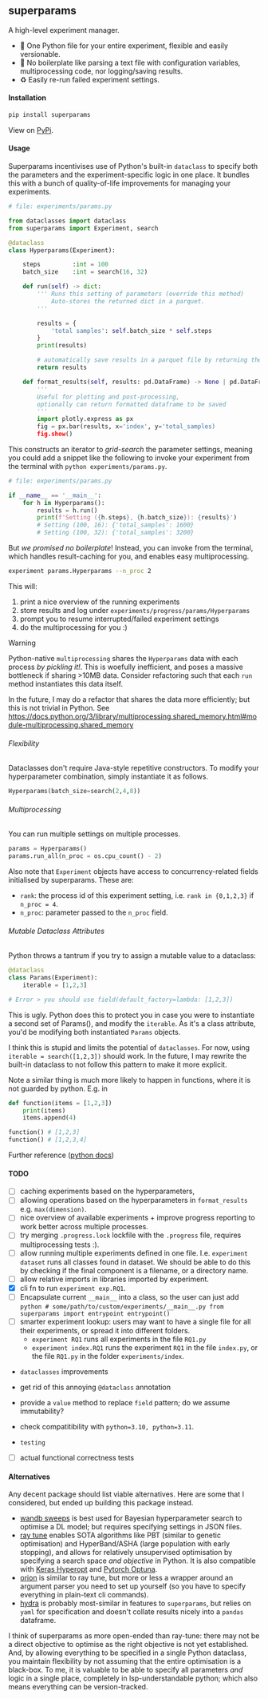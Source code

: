 ## superparams
<!--
a Pythonic approach to Hyperparameter Search. Using built-in `dataclasses`, as they are flexible, typed, easily-serialisable, and are a `dict` in the places you need them. 

> I like to think of it as the repetitive back-logic for flexible, fast searching of any search space. 

#### Key Features 
--> 

A high-level experiment manager. 

- 📄 One Python file for your entire experiment, flexible and easily versionable.
- 💚 No boilerplate like parsing a text file with configuration variables, multiprocessing code, nor logging/saving results. 
- ♻️ Easily re-run failed experiment settings. 

#### Installation

```bash
pip install superparams
```

View on [PyPi](https://pypi.org/project/superparams/).


#### Usage 
Superparams incentivises use of Python's built-in `dataclass` to specify both the parameters and the experiment-specific logic in one place. It bundles this with a bunch of quality-of-life improvements for managing your experiments. 

```python 
# file: experiments/params.py

from dataclasses import dataclass
from superparams import Experiment, search

@dataclass
class Hyperparams(Experiment):

    steps         :int = 100
    batch_size    :int = search(16, 32)

    def run(self) -> dict:
        ''' Runs this setting of parameters (override this method)
            Auto-stores the returned dict in a parquet.
        '''

        results = {
            'total samples': self.batch_size * self.steps
        }
        print(results)

        # automatically save results in a parquet file by returning them 
        return results

    def format_results(self, results: pd.DataFrame) -> None | pd.DataFrame:
        ''' 
        Useful for plotting and post-processing, 
        optionally can return formatted dataframe to be saved 
        '''
        import plotly.express as px 
        fig = px.bar(results, x='index', y='total_samples)
        fig.show()
```

This constructs an iterator to _grid-search_ the parameter settings, 
meaning you could add a snippet like the following to invoke your experiment 
from the terminal with `python experiments/params.py`.

```python
# file: experiments/params.py

if __name__ == '__main__':
    for h in Hyperparams():
        results = h.run()
        print(f'Setting ({h.steps}, {h.batch_size}): {results}')
        # Setting (100, 16): {'total_samples': 1600}
        # Setting (100, 32): {'total_samples': 3200}
```

But _we promised no boilerplate_! Instead, you can invoke from the terminal,
which handles result-caching for you, and enables easy multiprocessing. 

```bash
experiment params.Hyperparams --n_proc 2
```

This will:

1. print a nice overview of the running experiments
2. store results and log under `experiments/progress/params/Hyperparams`
3. prompt you to resume interrupted/failed experiment settings 
4. do the multiprocessing for you :)

> [!WARNING]
> Python-native `multiprocessing` shares the `Hyperparams` data with each process *by pickling it!*. This is woefully inefficient, and poses a massive bottleneck if sharing >10MB data. Consider refactoring such that each `run` method instantiates this data itself.
>
> In the future, I may do a refactor that shares the data more efficiently; but this is not trivial in Python. See https://docs.python.org/3/library/multiprocessing.shared_memory.html#module-multiprocessing.shared_memory


###### Flexibility
Dataclasses don't require Java-style repetitive constructors. To modify your hyperparameter combination, simply instantiate it as follows.

```python
Hyperparams(batch_size=search(2,4,8))
```

###### Multiprocessing 
You can run multiple settings on multiple processes. 

```python
params = Hyperparams()
params.run_all(n_proc = os.cpu_count() - 2)
```

Also note that `Experiment` objects have access to concurrency-related fields initialised by superparams. These are:

- `rank`: the process id of this experiment setting, i.e. `rank in {0,1,2,3}` if `n_proc = 4`. 
- `n_proc`: parameter passed to the `n_proc` field.

###### Mutable Dataclass Attributes
Python throws a tantrum if you try to assign a mutable value to a dataclass:

```python
@dataclass 
class Params(Experiment):
    iterable = [1,2,3]

# Error > you should use field(default_factory=lambda: [1,2,3])
```

This is ugly. Python does this to protect you in case you were to instantiate a second set of Params(), and modify the `iterable`. As it's a class attribute, you'd be modifying both instantiated `Params` objects. 

I think this is stupid and limits the potential of `dataclasses`. For now, using `iterable = search([1,2,3])` should work. In the future, I may rewrite the built-in dataclass to not follow this pattern to make it more explicit. 

Note a similar thing is much more likely to happen in functions, where it is not guarded by python. E.g. in 

```python
def function(items = [1,2,3])
    print(items)
    items.append(4)

function() # [1,2,3]
function() # [1,2,3,4]
```

Further reference ([python docs](https://docs.python.org/3/library/dataclasses.html#mutable-default-values))


#### TODO

- [ ] caching experiments based on the hyperparameters, 
- [ ] allowing operations based on the hyperparameters in `format_results` e.g. `max(dimension)`.
- [ ] nice overview of available experiments + improve progress reporting to work better across multiple processes.
- [ ] try merging `.progress.lock` lockfile with the `.progress` file, requires multiprocessing tests :). 
- [ ] allow running multiple experiments defined in one file. I.e. `experiment dataset` runs all classes found in dataset. We should be able to do this by checking if the final component is a filename, or a directory name. 
- [ ] allow relative imports in libraries imported by experiment.
- [x] cli fn to run `experiment exp.RQ1`. 
- [ ] Encapsulate current `__main__` into a class, so the user can just add 
      ```python
      # some/path/to/custom/experiments/__main__.py
      from superparams import entrypoint
      entrypoint()
      ```
- [ ] smarter experiment lookup: users may want to have a single file for all their experiments, or spread it into different folders. 
  - `experiment RQ1` runs all experiments in the file `RQ1.py`
  - `experiment index.RQ1` runs the experiment `RQ1` in the file `index.py`, 
    or the file `RQ1.py` in the folder `experiments/index`. 

- `dataclasses` improvements 
- get rid of this annoying `@dataclass` annotation
- provide a `value` method to replace `field` pattern; do we assume immutability? 
- check compatitibility with `python=3.10, python=3.11`. 

- `testing`
- [ ] actual functional correctness tests 

#### Alternatives
Any decent package should list viable alternatives. Here are some that I considered, but ended up building this package instead. 

- [wandb sweeps](https://docs.wandb.ai/guides/sweeps/) is best used for Bayesian hyperparameter search to optimise a DL model; but requires specifying settings in JSON files.
- [ray tune](https://docs.ray.io/en/latest/tune/index.html) enables SOTA algorithms like PBT (similar to genetic optimisation) and HyperBand/ASHA (large population with early stopping), and allows for relatively unsupervised optimisation by specifying a search space *and objective* in Python. It is also compatible with [Keras Hyperopt](https://github.com/maxpumperla/hyperas) and [Pytorch Optuna](https://optuna.org/).
- [orion](https://orion.readthedocs.io/en/stable/index.html) is similar to ray tune, but more or less a wrapper around an argument parser you need to set up yourself (so you have to specify everything in plain-text cli commands).
- [hydra](https://hydra.cc/) is probably most-similar in features to `superparams`, but relies on `yaml` for specification and doesn't collate results nicely into a `pandas` dataframe. 

I think of superparams as more open-ended than ray-tune: there may not be a direct objective to optimise as the right objective is not yet established. And, by allowing everything to be specified in a single Python dataclass, you maintain flexibility by not assuming that the entire optimisation is a black-box. To me, it is valuable to be able to specify all parameters *and* logic in a single place, completely in lsp-understandable python; which also means everything can be version-tracked.

